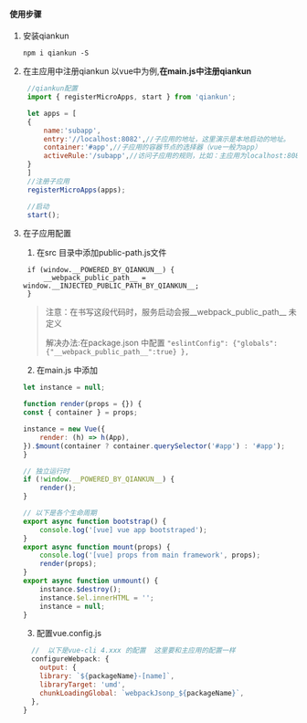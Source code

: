 #### 使用步骤

1. 安装qiankun

   ```
   npm i qiankun -S
   ```

2. 在主应用中注册qiankun  以vue中为例,**在main.js中注册qiankun**

   ```js
    //qiankun配置
    import { registerMicroApps, start } from 'qiankun';

    let apps = [
    {
        name:'subapp',
        entry:'//localhost:8082',//子应用的地址，这里演示是本地启动的地址。
        container:'#app',//子应用的容器节点的选择器（vue一般为app）
        activeRule:'/subapp',//访问子应用的规则，比如：主应用为localhost:8081，那访问该子应用的url应为localhost:8081/subapp
    }
    ]
    //注册子应用
    registerMicroApps(apps);

    //启动
    start();
   ```

3. 在子应用配置
    1. 在src 目录中添加public-path.js文件
   ```JS
    if (window.__POWERED_BY_QIANKUN__) {
        __webpack_public_path__ = window.__INJECTED_PUBLIC_PATH_BY_QIANKUN__;
    }
   ```
   > 注意：在书写这段代码时，服务启动会报__webpack_public_path__ 未定义
   >
   > 解决办法:在package.json 中配置
   >`"eslintConfig": {"globals": {"__webpack_public_path__":true} },`

   2. 在main.js 中添加

    ```js
    let instance = null;

    function render(props = {}) {
    const { container } = props;

    instance = new Vue({
        render: (h) => h(App),
    }).$mount(container ? container.querySelector('#app') : '#app');
    }

    // 独立运行时
    if (!window.__POWERED_BY_QIANKUN__) {
        render();
    }

    // 以下是各个生命周期
    export async function bootstrap() {
        console.log('[vue] vue app bootstraped');
    }
    export async function mount(props) {
        console.log('[vue] props from main framework', props);
        render(props);
    }
    export async function unmount() {
        instance.$destroy();
        instance.$el.innerHTML = '';
        instance = null;
    }
    ```

    3. 配置vue.config.js

    ```js
      //  以下是vue-cli 4.xxx 的配置  这里要和主应用的配置一样
      configureWebpack: {
        output: {
        library: `${packageName}-[name]`,
        libraryTarget: 'umd',
        chunkLoadingGlobal: `webpackJsonp_${packageName}`,
      },
    }
    ```



